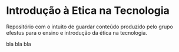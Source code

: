 # Introdução à Etica na Tecnologia

Repositório com o intuito de guardar conteúdo produzido pelo grupo efestus para o ensino e introdução da ética na tecnologia.

bla bla bla

